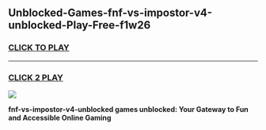 
## Unblocked-Games-fnf-vs-impostor-v4-unblocked-Play-Free-f1w26
<h3>
<a href="https://premium76.site?title=fnf-vs-impostor-v4-unblocked&ref=10A">CLICK TO PLAY</a></h3>
<hr>

<h3>
<a href="https://premium76.site?title=fnf-vs-impostor-v4-unblocked&ref=10A">CLICK 2 PLAY</a>
  
</h3>

<a href="https://premium76.site?title=fnf-vs-impostor-v4-unblocked&ref=10A"><img src="https://clearcache.store/games.png"></a>


**fnf-vs-impostor-v4-unblocked games unblocked: Your Gateway to Fun and Accessible Online Gaming**
